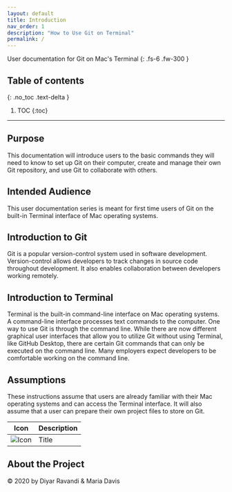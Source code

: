 ```yaml
---
layout: default
title: Introduction
nav_order: 1
description: "How to Use Git on Terminal"
permalink: /
---
```


User documentation for Git on Mac's Terminal
{: .fs-6 .fw-300 }

## Table of contents
{: .no_toc .text-delta }

1. TOC
{:toc}

---

## Purpose

This documentation will introduce users to the basic commands they will need to know to set up Git on their computer, create and manage their own Git repository, and use Git to collaborate with others.

## Intended Audience

This user documentation series is meant for first time users of Git on the built-in Terminal interface of Mac operating systems.

## Introduction to Git

Git is a popular version-control system used in software development. Version-control allows  developers to track changes in source code throughout development. It also enables collaboration between developers working remotely. 

## Introduction to Terminal

Terminal is the built-in command-line interface on Mac operating systems. A command-line interface processes text commands to the computer. One way to use Git is through the command line. While there are now different graphical user interfaces that allow you to utilize Git without using Terminal, like GitHub Desktop, there are certain Git commands that can only be executed on the command line. Many employers expect developers to be comfortable working on the command line.

## Assumptions

These instructions assume that users are already familiar with their Mac operating systems and can access the Terminal interface. It will also assume that a user can prepare their own project files to store on Git.

| Icon      | Description |
| ----------- | ----------- |
|   ![Icon](http://clipart-library.com/images/piqrGErrT.png)  | Title       |


## About the Project

&copy; 2020 by Diyar Ravandi & Maria Davis
